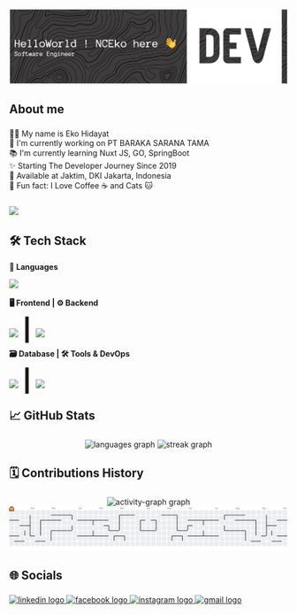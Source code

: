 ![logo](https://github.com/nceko/nceko/blob/main/banner.png)

###

<h2 align="left">About me</h2>

###

<p align="left">🧔🏻 My name is Eko Hidayat<br>🔭 I'm currently working on PT BARAKA SARANA TAMA<br>📚 I'm currently learning Nuxt JS, GO, SpringBoot<br>✨ Starting The Developer Journey Since 2019<br>📍 Available at Jaktim, DKI Jakarta, Indonesia<br>🎲 Fun fact: I Love Coffee ☕ and Cats 🐱</p>

###

<div align="left">
  <img src="https://visitor-badge.laobi.icu/badge?page_id=nceko.nceko&left_color=azure&right_color=aqua"  />
</div>

###

<h2 align="left">🛠 Tech Stack</h2>

<!-- Baris 1: Languages -->
<p align="left"><b>📜 Languages</b></p>
<div align="left">
  <img src="https://skillicons.dev/icons?i=html,css,tailwind,bootstrap,js,ts,php,java,go" height="40" />
</div>

<!-- Baris 2: Frontend & Backend -->
<p align="left"><b>🖥️ Frontend | ⚙️ Backend</b></p>
<div align="left">
  <img src="https://skillicons.dev/icons?i=nextjs,vue,nuxtjs" height="40" />
  <span style="font-size:40px;line-height:40px;">┃</span> 
  <img src="https://skillicons.dev/icons?i=laravel,nodejs,flask,spring,go" height="40" />
</div>

<!-- Baris 3: Database & Tools/DevOps -->
<p align="left"><b>🗃️ Database | 🛠️ Tools & DevOps</b></p>
<div align="left">
  <img src="https://skillicons.dev/icons?i=sqlite,mongodb,mysql,postgres" height="40" />
  <span style="font-size:40px;line-height:40px;">┃</span> 
  <img src="https://skillicons.dev/icons?i=docker,grafana,github,gitlab,idea,webstorm,vscode,postman" height="40" />
</div>

###

<h2 align="left">📈 GitHub Stats</h2>

###

<div align="center">
  <img src="https://github-readme-stats.vercel.app/api/top-langs?username=nceko&locale=en&hide_title=false&layout=compact&card_width=320&langs_count=10&theme=gruvbox&hide_border=false&order=2&custom_title=Top%2010%20Language" height="150" alt="languages graph"  />
  <img src="https://streak-stats.demolab.com?user=nceko&locale=en&mode=weekly&theme=gruvbox&hide_border=false&border_radius=6&date_format=j%20M%5B%20Y%5D&order=3" height="150" alt="streak graph"  />
</div>

###

<h2 align="left">🗓️ Contributions History</h2>

###

<div align="center">
  <img src="https://github-readme-activity-graph.vercel.app/graph?username=nceko&radius=5&theme=gruvbox&area=true&order=5&hide_border=true&hide_title=true" height="300" alt="activity-graph graph"  />
</div>

<picture>
  <source media="(prefers-color-scheme: dark)" srcset="https://raw.githubusercontent.com/nceko/nceko/output/pacman-contribution-graph-dark.svg">
  <source media="(prefers-color-scheme: light)" srcset="https://raw.githubusercontent.com/nceko/nceko/output/pacman-contribution-graph.svg">
  <img alt="pacman contribution graph" src="https://raw.githubusercontent.com/nceko/nceko/output/pacman-contribution-graph.svg">
</picture>

###

<h2 align="left">🌐 Socials</h2>

###

<div align="left">
  <a href="https://www.linkedin.com/nceko" target="_blank">
    <img src="https://raw.githubusercontent.com/maurodesouza/profile-readme-generator/master/src/assets/icons/social/linkedin/default.svg" width="52" height="40" alt="linkedin logo"  />
  </a>
  <a href="https://www.facebook.com/ncekooo/" target="_blank">
    <img src="https://raw.githubusercontent.com/maurodesouza/profile-readme-generator/master/src/assets/icons/social/facebook/default.svg" width="52" height="40" alt="facebook logo"  />
  </a>
  <a href="https://www.instagram.com/ncekoooo/" target="_blank">
    <img src="https://raw.githubusercontent.com/maurodesouza/profile-readme-generator/master/src/assets/icons/social/instagram/default.svg" width="52" height="40" alt="instagram logo"  />
  </a>
  <a href="nc.ekohidayat@gmail.com" target="_blank">
    <img src="https://raw.githubusercontent.com/maurodesouza/profile-readme-generator/master/src/assets/icons/social/gmail/default.svg" width="52" height="40" alt="gmail logo"  />
  </a>
</div>

###